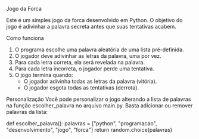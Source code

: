Jogo da Forca

Este é um simples jogo da forca desenvolvido em Python. O objetivo do jogo é adivinhar a palavra secreta antes que suas tentativas acabem.

Como funciona

1. O programa escolhe uma palavra aleatória de uma lista pré-definida.
2. O jogador deve adivinhar as letras da palavra, uma por vez.
3. Para cada letra correta, ela será revelada na palavra.
4. Para cada letra incorreta, o jogador perde uma tentativa.
5. O jogo termina quando:
   - O jogador adivinha todas as letras da palavra (vitória).
   - O jogador esgota todas as tentativas (derrota).

Personalização
Você pode personalizar o jogo alterando a lista de palavras na função escolher_palavra no arquivo main.py. Basta adicionar ou remover palavras da lista:

def escolher_palavra():
    palavras = ["python", "programacao", "desenvolvimento", "jogo", "forca"]
    return random.choice(palavras)

